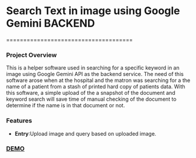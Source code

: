 # Search Text in image using Google Gemini BACKEND

=====================================

### Project Overview

This is a helper software used in searching for a specific keyword in an image using Google Gemini API as the backend service. The need of this software arose when at the hospital and the matron was searching for a the name of a patient from a stash of printed hard copy of patients data. With this software, a simple upload of the a snapshot of the document and keyword search will save time of manual checking of the document to determine if the name is in that document or not.

### Features

- **Entry**:Upload image and query based on uploaded image.

### [DEMO](https://www.adewaleda.com/npm-packages/adewale-ui-toolbox)
